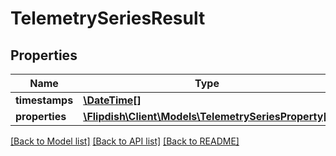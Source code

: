 # TelemetrySeriesResult

## Properties
Name | Type | Description | Notes
------------ | ------------- | ------------- | -------------
**timestamps** | [**\DateTime[]**](\DateTime.md) |  | [optional] 
**properties** | [**\Flipdish\\Client\Models\TelemetrySeriesProperty[]**](TelemetrySeriesProperty.md) |  | [optional] 

[[Back to Model list]](../README.md#documentation-for-models) [[Back to API list]](../README.md#documentation-for-api-endpoints) [[Back to README]](../README.md)


